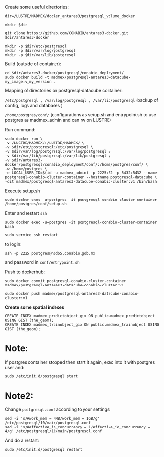 
Create some useful directories:

```
dir=/LUSTRE/MADMEX/docker_antares3/postgresql_volume_docker

mkdir $dir

git clone https://github.com/CONABIO/antares3-docker.git $dir/antares3-docker

mkdir -p $dir/etc/postgresql
mkdir -p $dir/var/log/postgresql
mkdir -p $dir/var/lib/postgresql
```

Build (outside of container):

```
cd $dir/antares3-docker/postgresql/conabio_deployment/
sudo docker build -t madmex/postgresql-antares3-datacube-my_image:v_my_version .
```

Mapping of directories on postgresql-datacube container:

`/etc/postgresql , /var/log/postgresql , /var/lib/postgresql` (backup of config, logs and databases )


`/home/postgres/conf/` (configurations as setup.sh and entrypoint.sh to use postgres as madmex_admin and can rw on LUSTRE)


Run command:

```
sudo docker run \
-v /LUSTRE/MADMEX/:/LUSTRE/MADMEX/ \
-v $dir/etc/postgresql:/etc/postgresql \
-v $dir/var/log/postgresql:/var/log/postgresql \
-v $dir/var/lib/postgresql:/var/lib/postgresql \
-v $dir/antares3-docker/postgresql/conabio_deployment/conf/:/home/postgres/conf/ \
-w /home/postgres \
-e LOCAL_USER_ID=$(id -u madmex_admin) -p 2225:22 -p 5432:5432 --name postgresql-conabio-cluster-container --hostname postgresql-datacube \
-dit madmex/postgresql-antares3-datacube-conabio-cluster:v1 /bin/bash
```

Execute setup.sh

`
sudo docker exec -u=postgres -it postgresql-conabio-cluster-container /home/postgres/conf/setup.sh
`

Enter and restart `ssh`

```
sudo docker exec -u=postgres -it postgresql-conabio-cluster-container  bash

sudo service ssh restart
```

to login:

`
ssh -p 2225 postgres@nodo5.conabio.gob.mx
`

and password in `conf/entrypoint.sh` 

Push to dockerhub:

```
sudo docker commit postgresql-conabio-cluster-container madmex/postgresql-antares3-datacube-conabio-cluster:v1

sudo docker push madmex/postgresql-antares3-datacube-conabio-cluster:v1
```

**Create some spatial indexes**

```
CREATE INDEX madmex_predictobject_gix ON public.madmex_predictobject USING GIST (the_geom);
CREATE INDEX madmex_trainobject_gix ON public.madmex_trainobject USING GIST (the_geom);
```

# Note:

If postgres container stopped then start it again, exec into it with postgres user and:

```
sudo /etc/init.d/postgresql start
```

# Note2:

Change `postgresql.conf` according to your settings:

```
sed -i 's/#work_mem = 4MB/work_mem = 1GB/g' /etc/postgresql/10/main/postgresql.conf
sed -i 's/#effective_io_concurrency = 1/effective_io_concurrency = 4/g' /etc/postgresql/10/main/postgresql.conf
```

And do a restart:

```
sudo /etc/init.d/postgresql restart
